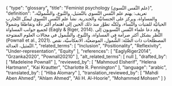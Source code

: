 {
    "type": "glossary",
    "title": "Feminist psychology (علم النَّفس النَّسوي)",
    "definition": "تعريف: يهتم علم النَّفس النَّسوي بالتَّمثيل، والتَّنوع، والشُّموليَّة، والمساواة، ويركز على الجنسانيَّة والجندرية. نشأ علم النَّفس النَّسوي ليمثّل التَّجارب الحياتيَّة للفتيات والنِّساء، ولكنَّه تطوَّر منذ ذلك الحين إلى اهتمام أكثر دقَّة وتقاطعًا وشمولاً لجميع جوانب المساواة (Eagly & Riger, 2014). وقد دعا علماء النَّفس النَّسويون إلى النَّظر بشكل أكثر صرامة في المساواة، والتَّنوع، والشُّمول في مجالات العلوم المفتوحة (Pownall et al., 2021). المصطلحات ذات الصِّلة: الشُّمول، الموضعيَّة، الانعكاسيَّة، نقص التَّمثيل، العدالة.",
    "related_terms": [
        "Inclusion",
        "Positionality",
        "Reflexivity",
        "Under-representation",
        "Equity"
    ],
    "references": [
        "EaglyRiger2014",
        "Grzanka2020",
        "Pownall20210"
    ],
    "alt_related_terms": [
        null
    ],
    "drafted_by": [
        "Madeleine Pownall"
    ],
    "reviewed_by": [
        "Mahmoud Elsherif",
        "Helena Hartmann",
        "Kai Krautter",
        "Charlotte R. Pennington"
    ],
    "language": "arabic",
    "translated_by": [
        "Hiba Alomary"
    ],
    "translation_reviewed_by": [
        "Mahdi Aben Ahmed",
        "Ahlam Ahmed",
        "Ali H. Al-Hoorie",
        "Mohammed Mohsen"
    ]
}